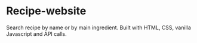 # Recipe-website
Search recipe by name or by main ingredient. Built with HTML, CSS, vanilla Javascript and API calls.

